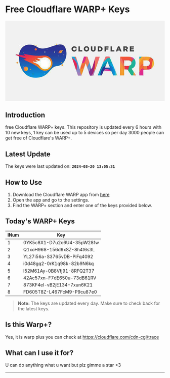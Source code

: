 
# Free Cloudflare WARP+ Keys

![Banner](asset/IMG_20240629_142710_129.jpg)

## Introduction

free Cloudflare WARP+ keys. This repository is updated every 6 hours with 10 new keys, 1 key can be used up to 5 devices so per day 3000 people can get free of Cloudflare's WARP+.

## Latest Update

The keys were last updated on: **`2024-08-20 13:05:31`**

## How to Use

1. Download the Cloudflare WARP app from [here](https://1.1.1.1/)
2. Open the app and go to the settings.
3. Find the WARP+ section and enter one of the keys provided below.

## Today's WARP+ Keys

| INum | Key |
|-------|-----|
| 1     | 0YK5c8X1-D7u2c6U4-35pW28fw               |
| 2     | Q1xoH968-156d9xSZ-8h4t6s3L               |
| 3     | YL27i56a-S3765vDB-PiFq4092               |
| 4     | i0d48gq2-0rK1q98k-82b9N6kq               |
| 5     | l52M61Ay-0B8Vfj91-8RFQ2T37               |
| 6     | 42Ac57xn-F7dE650u-73dB61RV               |
| 7     | 873KF4el-vB2jE134-7xun6K21               |
| 8     | FD605T8Z-L467FcM9-P9cu87e0               |


> **Note:** The keys are updated every day. Make sure to check back for the latest keys.

## Is this Warp+?

Yes, it is warp plus you can check at https://cloudflare.com/cdn-cgi/trace

## What can I use it for?
U can do anything what u want but plz gimme a star <3

---
